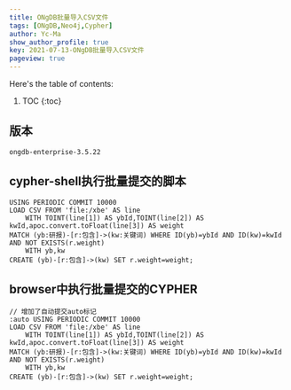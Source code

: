 ```yaml
---
title: ONgDB批量导入CSV文件
tags: [ONgDB,Neo4j,Cypher]
author: Yc-Ma
show_author_profile: true
key: 2021-07-13-ONgDB批量导入CSV文件
pageview: true
---
```


Here's the table of contents:
1. TOC
{:toc}

## 版本
```
ongdb-enterprise-3.5.22
```
## cypher-shell执行批量提交的脚本
```
USING PERIODIC COMMIT 10000
LOAD CSV FROM 'file:/xbe' AS line
	WITH TOINT(line[1]) AS ybId,TOINT(line[2]) AS kwId,apoc.convert.toFloat(line[3]) AS weight
MATCH (yb:研报)-[r:包含]->(kw:关键词) WHERE ID(yb)=ybId AND ID(kw)=kwId AND NOT EXISTS(r.weight)
	WITH yb,kw
CREATE (yb)-[r:包含]->(kw) SET r.weight=weight;
```
## browser中执行批量提交的CYPHER
```
// 增加了自动提交auto标记
:auto USING PERIODIC COMMIT 10000
LOAD CSV FROM 'file:/xbe' AS line
	WITH TOINT(line[1]) AS ybId,TOINT(line[2]) AS kwId,apoc.convert.toFloat(line[3]) AS weight
MATCH (yb:研报)-[r:包含]->(kw:关键词) WHERE ID(yb)=ybId AND ID(kw)=kwId AND NOT EXISTS(r.weight)
	WITH yb,kw
CREATE (yb)-[r:包含]->(kw) SET r.weight=weight;
```

